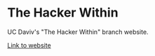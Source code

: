 The Hacker Within
=================

UC Daviv's "The Hacker Within" branch website.

[Link to website](http://thehackerwithin.org/davis/)
